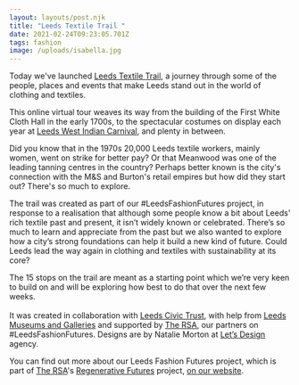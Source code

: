 ```yaml
---
layout: layouts/post.njk
title: "Leeds Textile Trail "
date: 2021-02-24T09:23:05.701Z
tags: fashion
image: /uploads/isabella.jpg
---
```

Today we've launched [Leeds Textile Trail](https://trail.zerowasteleeds.org.uk/), a journey through some of the people, places and events that make Leeds stand out in the world of clothing and textiles.  

This online virtual tour weaves its way from the building of the First White Cloth Hall in the early 1700s, to the spectacular costumes on display each year at [Leeds West Indian Carnival](https://www.leedscarnival.co.uk/), and plenty in between.  

Did you know that in the 1970s 20,000 Leeds textile workers, mainly women, went on strike for better pay? Or that Meanwood was one of the leading tanning centres in the country? Perhaps better known is the city's connection with the M&S and Burton's retail empires but how did they start out?  There's so much to explore. 

The trail was created as part of our #LeedsFashionFutures project, in response to a realisation that although some people know a bit about Leeds' rich textile past and present, it isn’t widely known or celebrated.  There’s so much to learn and appreciate from the past but we also wanted to explore how a city’s strong foundations can help it build a new kind of future.  Could Leeds lead the way again in clothing and textiles with sustainability at its core?

The 15 stops on the trail are meant as a starting point which we’re very keen to build on and will be exploring how best to do that over the next few weeks.\
\
It was created in collaboration with [Leeds Civic Trust](http://leedscivictrust.org.uk/), with help from [Leeds Museums and Galleries](https://museumsandgalleries.leeds.gov.uk/) and supported by [The RSA](https://www.thersa.org/), our partners on #LeedsFashionFutures.  Designs are by Natalie Morton at [Let’s Design](https://www.letsdance.agency/) agency. 

You can find out more about our Leeds Fashion Futures project, which is part of [The RSA](https://www.thersa.org/)'s [Regenerative Futures](https://www.thersa.org/regenerative-futures) project, [on our website](https://www.zerowasteleeds.org.uk/projects/leeds-fashion-futures/).

<!--EndFragment-->